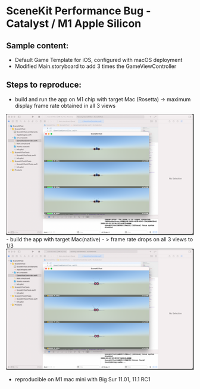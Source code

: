 
# SceneKit Performance Bug - Catalyst / M1 Apple Silicon

## Sample content:
- Default Game Template for iOS, configured with macOS deployment
- Modified Main.storyboard to add 3 times the GameViewController

## Steps to reproduce: 
- build and run the app on M1 chip with target Mac (Rosetta) -> maximum display frame rate obtained in all 3 views
<img  src="3SCNViews_M1_Rosetta_MaxDisplayFrameRate.png"/>
- build the app with target Mac(native) - > frame rate drops on all 3 views to 1/3
<img  src="3SCNViews_M1_Native_FrameRateDrops.png"/>

* reproducible on M1 mac mini with Big Sur 11.01, 11.1 RC1
